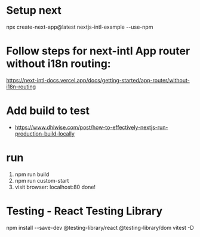 # Setup next
npx create-next-app@latest nextjs-intl-example --use-npm

# Follow steps for next-intl App router without i18n routing:
https://next-intl-docs.vercel.app/docs/getting-started/app-router/without-i18n-routing

# Add build to test
- https://www.dhiwise.com/post/how-to-effectively-nextjs-run-production-build-locally

# run
1. npm run build
2. npm run custom-start
3. visit browser: localhost:80
done!

# Testing - React Testing Library
npm install --save-dev @testing-library/react @testing-library/dom vitest -D



